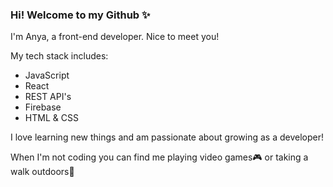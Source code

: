 ### Hi! Welcome to my Github ✨

I'm Anya, a front-end developer. Nice to meet you!

My tech stack includes:
- JavaScript
- React
- REST API's
- Firebase
- HTML & CSS

I love learning new things and am passionate about growing as a developer!

When I'm not coding you can find me playing video games🎮 or taking a walk outdoors🌲

<!--
**anya-uwu/anya-uwu** is a ✨ _special_ ✨ repository because its `README.md` (this 

file) appears on your GitHub profile.

Here are some ideas to get you started:

- 🔭 I’m currently working on ...
- 🌱 I’m currently learning ...
- 👯 I’m looking to collaborate on ...
- 🤔 I’m looking for help with ...
- 💬 Ask me about ...
- 📫 How to reach me: ...
- 😄 Pronouns: ...
- ⚡ Fun fact: ...
-->
